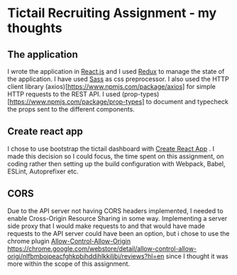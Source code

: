 # Tictail Recruiting Assignment - my thoughts

## The application
I wrote the application in [React.js](https://facebook.github.io/react/) and I used [Redux](http://redux.js.org/) to manage the state of the application.
I have used [Sass](http://sass-lang.com/) as css preprocessor.
I also used the HTTP client library (axios)[https://www.npmjs.com/package/axios] for simple HTTP requests to the REST API.
I used (prop-types)[https://www.npmjs.com/package/prop-types] to document and typecheck the props sent to the different components.

## Create react app
I chose to use bootstrap the tictail dashboard with [Create React App](https://github.com/facebookincubator/create-react-app) . I made this decision so I could focus, the time spent on this assignment, on coding rather then setting up the build configuration with Webpack, Babel, ESLint, Autoprefixer etc.

## CORS
Due to the API server not having CORS headers implemented, I needed to enable Cross-Origin Resource Sharing in some way. Implementing a server side proxy that I would make requests to and that would have made requests to the API server could have been an option, but i chose to use the chrome plugin [Allow-Control-Allow-Origin](https://chrome.google.com/webstore/detail/allow-control-allow-origi/nlfbmbojpeacfghkpbjhddihlkkiljbi/reviews?hl=en) https://chrome.google.com/webstore/detail/allow-control-allow-origi/nlfbmbojpeacfghkpbjhddihlkkiljbi/reviews?hl=en since I thought it was more within the scope of this assignment.
